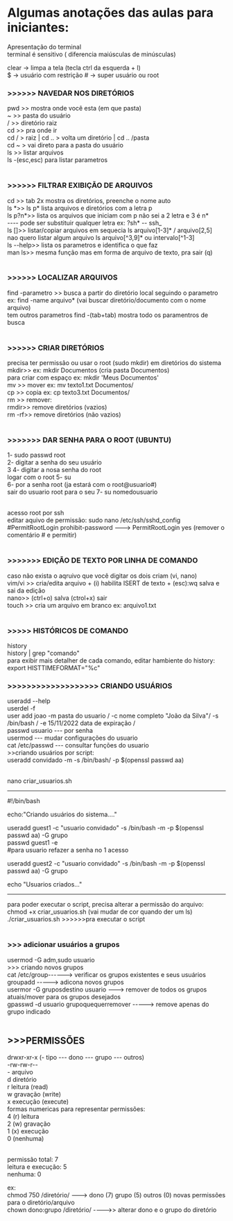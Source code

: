 <h1> Algumas anotações das aulas para iniciantes: </h1>

Apresentação do terminal <br/>
terminal é sensitivo ( diferencia maiúsculas de minúsculas)  <br/>

clear -> limpa a tela (tecla ctrl da esquerda + l)  <br/>
$ -> usuário com restrição # -> super usuário ou root   <br/>

<h3> >>>>>> NAVEDAR NOS DIRETÓRIOS</h3>
pwd >> mostra onde você esta (em que pasta)   <br/>
~   >> pasta do usuário   <br/>
/   >> diretório raiz   <br/>
cd  >> pra onde ir   <br/>
       cd / > raiz | cd .. > volta um diretório | cd .. /pasta  <br/>
       cd ~ > vai direto para a pasta do usuário  <br/>
ls  >> listar arquivos  <br/>
       ls -(esc,esc) para listar parametros   <br/>  <br/>

<h3> >>>>>> FILTRAR EXIBIÇÃO DE ARQUIVOS</h3>
cd  >> tab 2x mostra os diretórios, preenche o nome auto  <br/>
ls *>>  ls p* lista arquivos e diretórios com a letra p  <br/>
ls p?n*>> lista os arquivos que iniciam com p não sei a 2 letra e 3 é n*  <br/>
---- pode ser substituir qualquer letra ex: ?sh* -- ssh_  <br/>
ls []>> listar/copiar arquivos em sequecia ls arquivo[1-3]* / arquivo[2,5]  <br/>
	nao quero listar algum arquivo ls arquivo[^3,9]* ou intervalo[^1-3]  <br/>
ls --help>> lista os parametros e identifica o que faz  <br/>
man ls>> mesma função mas em forma de arquivo de texto, pra sair (q)  <br/>  <br/>
 
<h3> >>>>>> LOCALIZAR ARQUIVOS </h3>
find -parametro >> busca a partir do diretório local seguindo o parametro  <br/>
                ex: find -name arquivo* (vai buscar diretório/documento com o nome arquivo)  <br/>
		tem outros parametros find -(tab+tab) mostra todo os paramentros de busca  <br/>  <br/>

<h3> >>>>>> CRIAR DIRETÓRIOS</h3>
precisa ter permissão ou usar o root (sudo mkdir) em diretórios do sistema  <br/>
mkdir>>  ex: mkdir Documentos (cria pasta Documentos)   <br/>
    	 para criar com espaço ex: mkdir 'Meus Documentos'  <br/>
mv  >> mover ex: mv texto1.txt Documentos/   <br/>
cp  >> copia ex: cp texto3.txt Documentos/  <br/>
rm  >> remover:   <br/>
rmdir>> remove diretórios (vazios)  <br/>
rm -rf>> remove diretórios (não vazios)  <br/>  <br/>

<h3> >>>>>>> DAR SENHA PARA O ROOT (UBUNTU)</h3>
1- sudo passwd root   <br/>
2- digitar a senha do seu usuário  <br/>
3 4- digitar a nosa senha do root  <br/>
logar com o root 5- su  <br/>
6- por a senha root (ja estará com o root@usuario#)  <br/>
sair do usuario root para o seu 7- su nomedousuario  <br/>  <br/>

acesso root por ssh  <br/>
editar aquivo de permissão: sudo nano /etc/ssh/sshd_config  <br/>
#PermitRootLogin prohibit-password ---> PermitRootLogin yes (remover o comentário # e permitir)  <br/>  <br/>


<h3> >>>>>>> EDIÇÃO DE TEXTO POR LINHA DE COMANDO</h3>
caso não exista o aqruivo que você digitar os dois criam (vi, nano)  <br/>
vim/vi >> cria/edita arquivo + (i) habilita ISERT de texto + (esc):wq salva e sai da edição  <br/>
nano>> (ctrl+o) salva (ctrol+x) sair   <br/>
touch >> cria um arquivo em branco ex: arquivo1.txt   <br/>  <br/>
    

<h3> >>>>> HISTÓRICOS DE COMANDO</h3>
history   <br/>
history | grep "comando"   <br/>
para exibir mais detalher de cada comando, editar hambiente do history:  <br/>
export HISTTIMEFORMAT="%c"  <br/>

<h3> >>>>>>>>>>>>>>>>>>> CRIANDO USUÁRIOS</h3>
useradd --help  <br/>
userdel -f  <br/>
user add joao -m pasta do usuario / -c nome completo "João da Silva"/ -s /bin/bash / -e 15/11/2022 data de expiração /   <br/>
passwd usuario --- por senha  <br/>
usermod --- mudar configurações do usuario  <br/>
cat /etc/passwd --- consultar funções do usuario  <br/>
>>criando usuários por script:  <br/>
useradd convidado -m -s /bin/bash/ -p $(openssl passwd aa)  <br/>  <br/>


nano criar_usuarios.sh   <br/>

-------------------------------
#!/bin/bash  <br/>

echo:"Criando usuários do sistema...."  <br/>

useradd guest1 -c "usuario convidado" -s /bin/bash -m -p $(openssl passwd aa) -G grupo  <br/>
passwd guest1 -e   <br/>
#para usuario refazer a senha no 1 acesso  <br/>

useradd guest2 -c "usuario convidado" -s /bin/bash -m -p $(openssl passwd aa) -G grupo  <br/>

echo "Usuarios criados..."  <br/>

--------------------------------

para poder executar o script, precisa alterar a permissão do arquivo:  <br/>
chmod +x criar_usuarios.sh (vai mudar de cor quando der um ls)  <br/>
./criar_usuarios.sh >>>>>>pra executar o script  <br/>  <br/>

<h3> >>> adicionar usuários a grupos</h3>
usermod -G adm,sudo usuario  <br/>
>>> criando novos grupos  <br/>
cat /etc/group------> verificar os grupos existentes e seus usuários  <br/>
groupadd -----> adicona novos grupos  <br/>
usermor -G gruposdestino usuario ---> remover de todos os grupos atuais/mover para os grupos desejados  <br/>
gpasswd -d usuario grupoquequerremover -----> remove apenas do grupo indicado  <br/>  <br/>

<h2> >>>PERMISSÕES</h2>
drwxr-xr-x (- tipo --- dono --- grupo --- outros)  <br/>
-rw-rw-r--  <br/>
- arquivo  <br/>
d diretório  <br/>
r leitura (read)  <br/>
w gravação (write)  <br/>
x execução (execute)  <br/>
formas numericas para representar permissões:  <br/>
4 (r) leitura  <br/>
2 (w) gravação   <br/>
1 (x) execução  <br/>
0 (nenhuma)   <br/>  <br/>

permissão total: 7  <br/>
leitura e execução: 5  <br/>
nenhuma: 0  <br/>

ex:  <br/>
chmod 750 /diretório/ ---> dono (7) grupo (5) outros (0) novas permissões para o diretório/arquivo  <br/>
chown dono:grupo /diretório/  ---->> alterar dono e o grupo do diretório  <br/>


